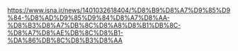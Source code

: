 https://www.isna.ir/news/1401032618404/%D8%B9%D8%A7%D9%85%D9%84-%D8%AD%D9%85%D9%84%D8%A7%D8%AA-%D8%B3%D8%A7%DB%8C%D8%A8%D8%B1%DB%8C-%D8%A7%D8%AE%DB%8C%D8%B1-%DA%86%DB%8C%D8%B3%D8%AA
